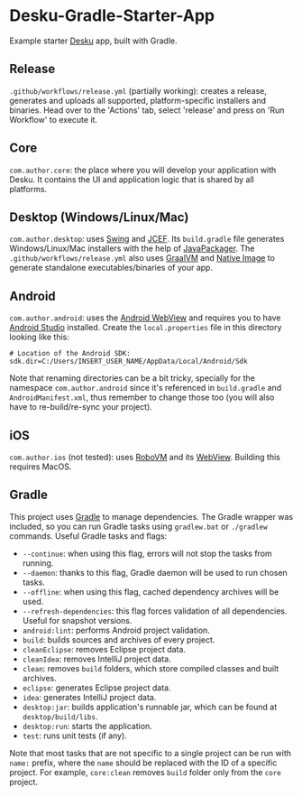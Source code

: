 # Desku-Gradle-Starter-App
Example starter [Desku](https://github.com/Osiris-Team/Desku) app, built with Gradle.

## Release
`.github/workflows/release.yml` (partially working): creates a release, generates and uploads
all supported, platform-specific installers and binaries. Head over to the 'Actions' tab,
select 'release' and press on 'Run Workflow' to execute it.

## Core
`com.author.core`: the place where you will
develop your application with Desku. It contains the UI and application logic that
is shared by all platforms.

## Desktop (Windows/Linux/Mac)
`com.author.desktop`: uses [Swing](https://de.wikipedia.org/wiki/Swing_(Java)) and [JCEF](https://bitbucket.org/chromiumembedded/java-cef). 
Its `build.gradle` file generates Windows/Linux/Mac installers with the help of [JavaPackager](https://github.com/fvarrui/JavaPackager).
The `.github/workflows/release.yml` also uses [GraalVM](https://www.graalvm.org/) and [Native Image](https://www.graalvm.org/22.0/reference-manual/native-image/) 
to generate standalone executables/binaries of your app.

## Android
`com.author.android`: uses the [Android WebView](https://developer.android.com/reference/android/webkit/WebView) and requires you
to have [Android Studio](https://developer.android.com/studio) installed.
Create the `local.properties` file in this directory looking like this:
```properties
# Location of the Android SDK:
sdk.dir=C:/Users/INSERT_USER_NAME/AppData/Local/Android/Sdk
```
Note that renaming directories can be a bit tricky, specially for the namespace `com.author.android`
since it's referenced in `build.gradle` and `AndroidManifest.xml`, thus remember to
change those too (you will also have to re-build/re-sync your project).

## iOS
`com.author.ios` (not tested): uses [RoboVM](https://github.com/MobiVM/robovm) and its [WebView](https://github.com/robovm/robovm-samples/blob/master/ios-no-ib/samplewebapp-no-ib/src/main/java/org/robovm/samples/samplewebapp/ui/WebViewController.java).
Building this requires MacOS.

## Gradle
This project uses [Gradle](http://gradle.org/) to manage dependencies.
The Gradle wrapper was included, so you can run Gradle tasks using `gradlew.bat` or `./gradlew` commands.
Useful Gradle tasks and flags:

- `--continue`: when using this flag, errors will not stop the tasks from running.
- `--daemon`: thanks to this flag, Gradle daemon will be used to run chosen tasks.
- `--offline`: when using this flag, cached dependency archives will be used.
- `--refresh-dependencies`: this flag forces validation of all dependencies. Useful for snapshot versions.
- `android:lint`: performs Android project validation.
- `build`: builds sources and archives of every project.
- `cleanEclipse`: removes Eclipse project data.
- `cleanIdea`: removes IntelliJ project data.
- `clean`: removes `build` folders, which store compiled classes and built archives.
- `eclipse`: generates Eclipse project data.
- `idea`: generates IntelliJ project data.
- `desktop:jar`: builds application's runnable jar, which can be found at `desktop/build/libs`.
- `desktop:run`: starts the application.
- `test`: runs unit tests (if any).

Note that most tasks that are not specific to a single project can be run with `name:` prefix, where the `name` should be replaced with the ID of a specific project.
For example, `core:clean` removes `build` folder only from the `core` project.
